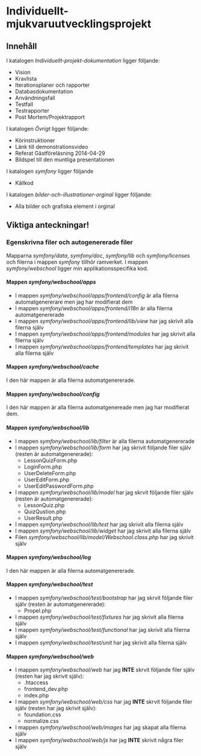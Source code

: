 Individuellt-mjukvaruutvecklingsprojekt
=======================================

## Innehåll

I katalogen *Individuellt-projekt-dokumentation* ligger följande:
* Vision
* Kravlista
* Iterationsplaner och rapporter
* Databasdokumentation
* Användningsfall
* Testfall
* Testrapporter
* Post Mortem/Projektrapport

I katalogen *Övrigt* ligger följande:
* Körinstruktioner
* Länk till demonstrationsvideo
* Referat Gästföreläsning 2014-04-29
* Bildspel till den muntliga presentationen

I katalogen *symfony* ligger följande
* Källkod

I katalogen *bilder-och-illustrationer-orginal* ligger följande:
* Alla bilder och grafiska element i orginal

## Viktiga anteckningar!
### Egenskrivna filer och autogenererade filer
Mapparna *symfony/data*, *symfony/doc*, *symfony/lib* och *symfony/licenses* och filerna i mappen *symfony* tillhör ramverket. I mappen *symfony/webschool* ligger min applikationsspecifika kod. 
#### Mappen *symfony/webschool/apps*
* I mappen *symfony/webschool/apps/frontend/config* är alla filerna automatgenererare men jag har modifierat dem
* I mappen *symfony/webschool/apps/frontend/i18n* är alla filerna automatgenererade
* I mappen *symfony/webschool/apps/frontend/lib/view* har jag skrivit alla filerna själv
* I mappen *symfony/webschool/apps/frontend/modules* har jag skrivit alla filerna själv
* I mappen *symfony/webschool/apps/frontend/templates* har jag skrivit alla filerna själv
#### Mappen *symfony/webschool/cache*
I den här mappen är alla filerna automatgenererade.
#### Mappen *symfony/webschool/config*
I den här mappen är alla filerna automatgenereade men jag har modifierat dem.
#### Mappen *symfony/webschool/lib*
* I mappen *symfony/webschool/lib/filter* är alla filerna automatgenererade
* I mappen *symfony/webschool/lib/form* har jag skrivit följande filer själv (resten är automatgenererade):
	* LessonQuizForm.php
	* LoginForm.php
	* UserDeleteForm.php
	* UserEditForm.php
	* UserEditPasswordForm.php
* I mappen *symfony/webschool/lib/model* har jag skrvit följande filer själv (resten är automatgenererade):
	* LessonQuiz.php
	* QuizQustion.php
	* UserResult.php
* I mappen *symfony/webschool/lib/test* har jag skrivit alla filerna själv
* I mappen *symfony/webschool/lib/widget* har jag skrivit alla filerna själv
* Filen *symfony/webschool/lib/model/Webschool.class.php* har jag skrivit själv
#### Mappen *symfony/webschool/log*
I den här mappen är alla filerna automatgenererade.
#### Mappen *symfony/webschool/test*
* I mappen *symfony/webschool/test/bootstrap* har jag skrvit följande filer själv (resten är automatgenererade):
	* Propel.php
* I mappen *symfony/webschool/test/fixtures* har jag skrivit alla filerna själv
* I mappen *symfony/webschool/test/functional* har jag skrivit alla filerna själv
* I mappen *symfony/webschool/test/unit* har jag skrivit alla filerna själv
#### Mappen *symfony/webschool/web*
* I mappen *symfony/webschool/web* har jag **INTE** skrvit följande filer själv (resten har jag skrivit själv):
	* .htaccess
	* frontend_dev.php
	* index.php
* I mappen *symfony/webschool/web/css* har jag **INTE** skrvit följande filer själv (resten har jag skrivit själv):
	* foundation.css
	* normalize.css
* I mappen *symfony/webschool/web/images* har jag skapat alla filerna själv
* I mappen *symfony/webschool/web/js* har jag **INTE** skrivit några filer själv
